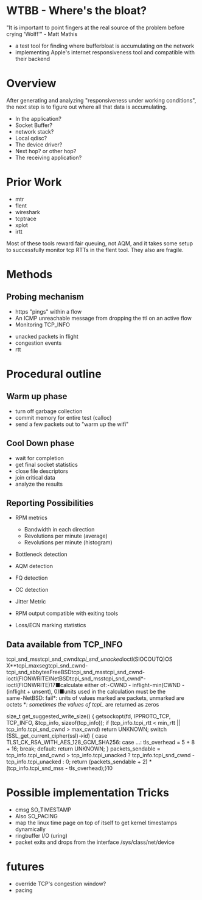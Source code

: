 # WTBB - Where's the bloat?
"It is important to point fingers at the real source of the problem before crying 'Wolf!'" - Matt Mathis

  * a test tool for finding where bufferbloat is accumulating on the network
  *  implementing Apple's internet responsiveness tool and compatible with their backend

# Overview

After generating and analyzing "responsiveness under working conditions",
the next step is to figure out where all that data is accumulating.

* In the application?
* Socket Buffer?
* network stack?
* Local qdisc?
* The device driver?
* Next hop? or other hop?
* The receiving application?

# Prior Work

* mtr
* flent
* wireshark
* tcptrace
* xplot
* irtt

Most of these tools reward fair queuing, not AQM, and it takes some setup to successfully monitor tcp RTTs in the flent tool. They also are fragile.

# Methods

## Probing mechanism

* https "pings" within a flow
* An ICMP unreachable message from dropping the ttl on an active flow
* Monitoring TCP_INFO
 - unacked packets in flight
 - congestion events
 - rtt

# Procedural outline

## Warm up phase

* turn off garbage collection
* commit memory for entire test (calloc)
* send a few packets out to "warm up the wifi"

## Cool Down phase

* wait for completion
* get final socket statistics
* close file descriptors
* join critical data
* analyze the results

## Reporting Possibilities

* RPM metrics
  - Bandwidth in each direction
  - Revolutions per minute (average)
  - Revolutions per minute (histogram)
* Bottleneck detection
* AQM detection
* FQ detection
* CC detection
* Jitter Metric

* RPM output compatible with exiting tools
* Loss/ECN marking statistics

## Data available from TCP_INFO

tcpi_snd_msstcpi_snd_cwnd*tcpi_snd_unacked*ioctl(SIOCOUTQ)OS X**tcpi_maxsegtcpi_snd_cwnd-tcpi_snd_sbbytesFreeBSDtcpi_snd_msstcpi_snd_cwnd-ioctl(FIONWRITE)NetBSDtcpi_snd_msstcpi_snd_cwnd*-ioctl(FIONWRITE)17■calculate either of:⁃CWND - inflight⁃min(CWND - (inflight + unsent), 0)■units used in the calculation must be the same⁃NetBSD: fail*: units of values marked are packets, unmarked are octets **: sometimes the values of tcpi_* are returned as zeros

size_t get_suggested_write_size() {    getsockopt(fd, IPPROTO_TCP, TCP_INFO, &tcp_info, sizeof(tcp_info));    if (tcp_info.tcpi_rtt < min_rtt || tcp_info.tcpi_snd_cwnd > max_cwnd)        return UNKNOWN;    switch (SSL_get_current_cipher(ssl)->id) {    case TLS1_CK_RSA_WITH_AES_128_GCM_SHA256:    case ...:        tls_overhead = 5 + 8 + 16;        break;    default:        return UNKNOWN;    }    packets_sendable = tcp_info.tcpi_snd_cwnd > tcp_info.tcpi_unacked ?        tcp_info.tcpi_snd_cwnd - tcp_info.tcpi_unacked : 0;    return (packets_sendable + 2) * (tcp_info.tcpi_snd_mss - tls_overhead);}10


# Possible implementation Tricks

* cmsg SO_TIMESTAMP
* Also SO_PACING
* map the linux time page on top of itself to get kernel timestamps dynamically
* ringbuffer I/O (uring)
* packet exits and drops from the interface /sys/class/net/device

# futures

* override TCP's congestion window?
* pacing
